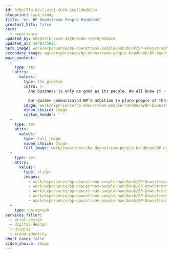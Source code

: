 ```yaml
---
id: 3f9cf7fa-66c2-41c1-8900-8ce719add074
blueprint: case_study
title: 'mc- BP Downstream People Handbook'
greatest_hits: false
core:
  - experience
updated_by: e85953fb-52c6-4488-8c8b-c90f68b2bb10
updated_at: 1640275823
hero_image: work/experience/bp-downstream-people-handbook/BP-Downstream-Handbook-25-Experience-Full-Image-1360x768.5.jpg
secondary_image: work/experience/bp-downstream-people-handbook/BP-Downstream-Handbook-25-Experience-Secondary-Image-896x597.jpg
main_content:
  -
    type: set
    attrs:
      values:
        type: the_problem
        intro: |-
          Any business is only as good as its people. We all know it - but not every business says it. Not BP though. They came to us to create a pocket guide and interactive PDF to promote their vision of becoming the industry’s leading Downstream business. As you can imagine, both formats were wildly different and so they needed attacking differently to showcase the brand properly. 

          Our guides communicated BP’s ambition to place people at the heart of its organisation. On top of that, BP asked us to help them produce the z-card in multiple languages. Being an international company, it was important that they were able to engage their employees and be inclusive to a diverse workforce. 
        image: work/experience/bp-downstream-people-handbook/BP-Downstream-Handbook-25-Experience-Large-927x522-2.jpg
        video_choice: Image
        custom_header: ' '
  -
    type: set
    attrs:
      values:
        type: full_image
        video_choice: Image
        full_image: work/experience/bp-downstream-people-handbook/BP-Downstream-Handbook-25-Experience-Full-Image-1360x768.5-2.jpg
  -
    type: set
    attrs:
      values:
        type: slider
        images:
          - work/experience/bp-downstream-people-handbook/BP-Downstream-Handbook-25-Experience-Small-740x416.25-1.jpg
          - work/experience/bp-downstream-people-handbook/BP-Downstream-Handbook-25-Experience-Small-740x416.25-2.jpg
          - work/experience/bp-downstream-people-handbook/BP-Downstream-Handbook-25-Experience-Small-740x416.25-3.jpg
          - work/experience/bp-downstream-people-handbook/BP-Downstream-Handbook-25-Experience-Small-740x416.25-4.jpg
          - work/experience/bp-downstream-people-handbook/BP-Downstream-Handbook-25-Experience-Small-740x416.25-5.jpg
  -
    type: paragraph
services_filter:
  - print-design
  - digital-design
  - display
  - brand-identity
short_case: false
video_choice: Image
---
```

